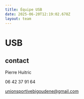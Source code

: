 ```yaml
---
title: Équipe USB
date: 2025-06-20T12:19:02.678Z
layout: team
---
```


# USB



## contact 

Pierre Huitric 

06 42 37 91 64

unionsportivebigoudene@gmail.com

